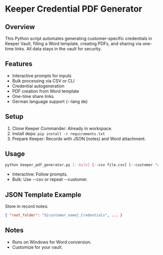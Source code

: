 # Keeper Credential PDF Generator

## Overview
This Python script automates generating customer-specific credentials in Keeper Vault, filling a Word template, creating PDFs, and sharing via one-time links. All data stays in the vault for security.

## Features
- Interactive prompts for inputs
- Bulk processing via CSV or CLI
- Credential autogeneration
- PDF creation from Word template
- One-time share links
- German language support (--lang de)

## Setup
1. Clone Keeper Commander: Already in workspace.
2. Install deps: `pip install -r requirements.txt`
3. Prepare Keeper: Records with JSON (notes) and Word attachment.

## Usage
```bash
python keeper_pdf_generator.py [--bulk] [--csv file.csv] [--customer "name:email:custom"] [--lang de]
```
- Interactive: Follow prompts.
- Bulk: Use --csv or repeat --customer.

## JSON Template Example
Store in record notes:
```json
{ "root_folder": "${customer_name}_Credentials", ... }
```

## Notes
- Runs on Windows for Word conversion.
- Customize for your vault. 